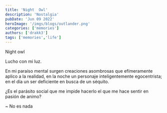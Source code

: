 ```yaml
---
title: 'Night  Owl'
description: 'Nostalgia'
pubDate: 'Jun 09 2022'
heroImage: '/imgs/blogs/outlander.png'
categories: ['memories']
authors: ['drakk3']
tags: ['memories','life']
---
```


Night owl

Lucho con mi luz.

En mi paraíso mental surgen creaciones asombrosas que efímeramente aplico a la realidad, en la noche un personaje inteligentemente egocentrista; en el día un ser deficiente en busca de un séquito.

¿Es el parásito social que me impide hacerlo el que me hace sentir en pasión de animo?

~ No es nada